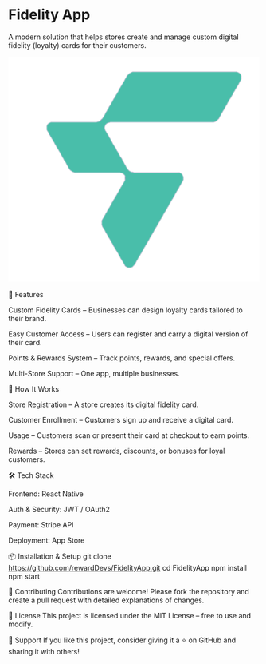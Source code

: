 # Fidelity App

A modern solution that helps stores create and manage custom digital fidelity (loyalty) cards for their customers.

![alt text](./src/assets/logo/flogo_colored.png)

🚀 Features

Custom Fidelity Cards – Businesses can design loyalty cards tailored to their brand.

Easy Customer Access – Users can register and carry a digital version of their card.

Points & Rewards System – Track points, rewards, and special offers.

Multi-Store Support – One app, multiple businesses.

📱 How It Works

Store Registration – A store creates its digital fidelity card.

Customer Enrollment – Customers sign up and receive a digital card.

Usage – Customers scan or present their card at checkout to earn points.

Rewards – Stores can set rewards, discounts, or bonuses for loyal customers.

🛠️ Tech Stack

Frontend: React Native

Auth & Security: JWT / OAuth2

Payment: Stripe API

Deployment: App Store

📦 Installation & Setup
git clone https://github.com/rewardDevs/FidelityApp.git
cd FidelityApp
npm install
npm start

🤝 Contributing
Contributions are welcome! Please fork the repository and create a pull request with detailed explanations of changes.

📜 License
This project is licensed under the MIT License – free to use and modify.

🌟 Support
If you like this project, consider giving it a ⭐ on GitHub and sharing it with others!
